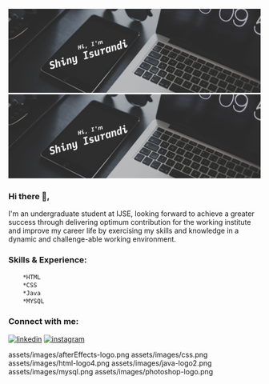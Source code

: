 ![](https://github.com/shinyZu/shinyZu/blob/main/headerImage.png)
![](assets/images/headerImage.png)
### Hi there 👋,

I'm an undergraduate student at IJSE, looking forward to achieve a greater success through delivering optimum contribution for the working institute and improve my career life by exercising my skills and knowledge in a dynamic and challenge-able working environment.

### **Skills & Experience:**  
        *HTML 
        *CSS 
        *Java
        *MYSQL

### Connect with me:

[<img src='https://cdn.jsdelivr.net/npm/simple-icons@3.0.1/icons/linkedin.svg' alt='linkedin' height='40'>](https://www.linkedin.com/in/shinysirichandra99/) 
[<img src='https://cdn.jsdelivr.net/npm/simple-icons@3.0.1/icons/instagram.svg' alt='instagram' height='40'>](https://www.instagram.com/___dark_angel_00/)  


assets/images/afterEffects-logo.png
assets/images/css.png
assets/images/html-logo4.png
assets/images/java-logo2.png
assets/images/mysql.png
assets/images/photoshop-logo.png